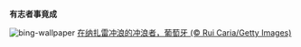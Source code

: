 
**有志者事竟成**

![bing-wallpaper](https://www.bing.com/th?id=OHR.NazareWave_ZH-CN4575182192_1920x1080.jpg)
[在纳扎雷冲浪的冲浪者，葡萄牙 (© Rui Caria/Getty Images)](https://www.bing.com/search?q=%E5%86%B2%E6%B5%AA%E8%BF%90%E5%8A%A8&amp;form=hpcapt&amp;mkt=zh-cn)
  